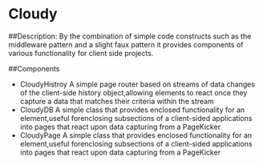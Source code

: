# Cloudy

##Description:
 By the combination of simple code constructs such as the middleware pattern and a slight faux pattern it provides components of various functionality for client side projects.

##Components
  - CloudyHistroy
	A simple page router based on streams of data changes of the client-side history object,allowing elements to react once they capture a data that matches their criteria within the stream
  - CloudyDB
	A simple class that provides enclosed functionality for an element,useful forenclosing subsections of a client-sided applications into pages that react upon data capturing from a PageKicker
  - CloudyPage
	A simple class that provides enclosed functionality for an element,useful forenclosing subsections of a client-sided applications into pages that react upon data capturing from a PageKicker
  


